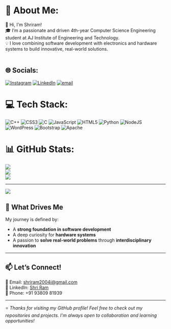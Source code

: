 # 💫 About Me:
👋 Hi, I'm Shriram!<br>🎓 I’m a passionate and driven 4th-year Computer Science Engineering student at AJ Institute of Engineering and Technology.<br>💡 I love combining software development with electronics and hardware systems to build innovative, real-world solutions.<br><br>


## 🌐 Socials:
[![Instagram](https://img.shields.io/badge/Instagram-%23E4405F.svg?logo=Instagram&logoColor=white)](https://instagram.com/shri_ram_i) [![LinkedIn](https://img.shields.io/badge/LinkedIn-%230077B5.svg?logo=linkedin&logoColor=white)](https://linkedin.com/in/http://www.linkedin.com/in/shri-ram-2004i) [![email](https://img.shields.io/badge/Email-D14836?logo=gmail&logoColor=white)](mailto:shriram2004i@gmail.com) 

# 💻 Tech Stack:
![C++](https://img.shields.io/badge/c++-%2300599C.svg?style=for-the-badge&logo=c%2B%2B&logoColor=white) ![CSS3](https://img.shields.io/badge/css3-%231572B6.svg?style=for-the-badge&logo=css3&logoColor=white) ![C](https://img.shields.io/badge/c-%2300599C.svg?style=for-the-badge&logo=c&logoColor=white) ![JavaScript](https://img.shields.io/badge/javascript-%23323330.svg?style=for-the-badge&logo=javascript&logoColor=%23F7DF1E) ![HTML5](https://img.shields.io/badge/html5-%23E34F26.svg?style=for-the-badge&logo=html5&logoColor=white) ![Python](https://img.shields.io/badge/python-3670A0?style=for-the-badge&logo=python&logoColor=ffdd54) ![NodeJS](https://img.shields.io/badge/node.js-6DA55F?style=for-the-badge&logo=node.js&logoColor=white) ![WordPress](https://img.shields.io/badge/WordPress-%23117AC9.svg?style=for-the-badge&logo=WordPress&logoColor=white) ![Bootstrap](https://img.shields.io/badge/bootstrap-%238511FA.svg?style=for-the-badge&logo=bootstrap&logoColor=white) ![Apache](https://img.shields.io/badge/apache-%23D42029.svg?style=for-the-badge&logo=apache&logoColor=white)
# 📊 GitHub Stats:
![](https://github-readme-stats.vercel.app/api?username=Shriram-i&theme=onedark&hide_border=false&include_all_commits=false&count_private=false)<br/>
![](https://nirzak-streak-stats.vercel.app/?user=Shriram-i&theme=onedark&hide_border=false)<br/>
![](https://github-readme-stats.vercel.app/api/top-langs/?username=Shriram-i&theme=onedark&hide_border=false&include_all_commits=false&count_private=false&layout=compact)

---
[![](https://visitcount.itsvg.in/api?id=Shriram-i&icon=0&color=0)](https://visitcount.itsvg.in)

<!-- Proudly created with GPRM ( https://gprm.itsvg.in ) -->

## 🚀 What Drives Me

My journey is defined by:
- A **strong foundation in software development**
- A deep curiosity for **hardware systems**
- A passion to **solve real-world problems** through **interdisciplinary innovation**

---

## 📫 Let’s Connect!

📧 Email: shriram2004i@gmail.com  
🔗 LinkedIn: [Shri Ram](http://www.linkedin.com/in/shri-ram-2004i) <br>
📱 Phone: +91 93809 81939

---

⭐️ *Thanks for visiting my GitHub profile! Feel free to check out my repositories and projects. I'm always open to collaboration and learning opportunities!*
